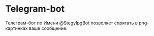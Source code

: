 # Telegram-bot

Телеграм-бот по Имени @StegyIpgBot позволяет спрятать в png-картинках ваше сообщение.
